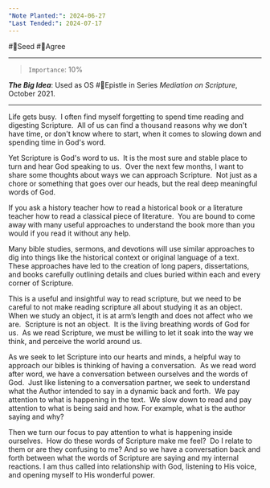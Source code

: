 ```yaml
---
"Note Planted:": 2024-06-27
"Last Tended:": 2024-07-17
---
```

#🌱Seed  #🙂Agree
****
> `Importance`: 10%
 
***The Big Idea***: Used as OS #📃Epistle in Series *Mediation on Scripture*, October 2021.

****
Life gets busy.  I often find myself forgetting to spend time reading and digesting Scripture.  All of us can find a thousand reasons why we don't have time, or don't know where to start, when it comes to slowing down and spending time in God's word. 

Yet Scripture is God's word to us.  It is the most sure and stable place to turn and hear God speaking to us.  Over the next few months, I want to share some thoughts about ways we can approach Scripture.  Not just as a chore or something that goes over our heads, but the real deep meaningful words of God. 

If you ask a history teacher how to read a historical book or a literature teacher how to read a classical piece of literature.  You are bound to come away with many useful approaches to understand the book more than you would if you read it without any help. 

Many bible studies, sermons, and devotions will use similar approaches to dig into things like the historical context or original language of a text.  These approaches have led to the creation of long papers, dissertations, and books carefully outlining details and clues buried within each and every corner of Scripture. 

This is a useful and insightful way to read scripture, but we need to be careful to not make reading scripture all about studying it as an object.  When we study an object, it is at arm’s length and does not affect who we are.  Scripture is not an object.  It is the living breathing words of God for us.  As we read Scripture, we must be willing to let it soak into the way we think, and perceive the world around us. 

As we seek to let Scripture into our hearts and minds, a helpful way to approach our bibles is thinking of having a conversation.  As we read word after word, we have a conversation between ourselves and the words of God.  Just like listening to a conversation partner, we seek to understand what the Author intended to say in a dynamic back and forth.  We pay attention to what is happening in the text.  We slow down to read and pay attention to what is being said and how. For example, what is the author saying and why?

Then we turn our focus to pay attention to what is happening inside ourselves.  How do these words of Scripture make me feel?  Do I relate to them or are they confusing to me? And so we have a conversation back and forth between what the words of Scripture are saying and my internal reactions. I am thus called into relationship with God, listening to His voice, and opening myself to His wonderful power.